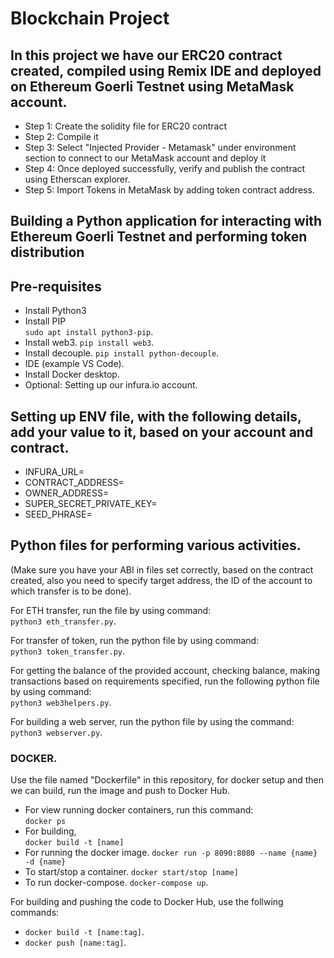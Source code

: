 # Blockchain Project

## In this project we have our ERC20 contract created, compiled using Remix IDE and deployed on Ethereum Goerli Testnet using MetaMask account.

- Step 1: Create the solidity file for ERC20 contract
- Step 2: Compile it
- Step 3: Select "Injected Provider - Metamask" under environment section to connect to our MetaMask account and deploy it
- Step 4: Once deployed successfully, verify and publish the contract using Etherscan explorer.
- Step 5: Import Tokens in MetaMask by adding token contract address.

## Building a Python application for interacting with Ethereum Goerli Testnet and performing token distribution

## Pre-requisites

- Install Python3  
- Install PIP  
```sudo apt install python3-pip```. 
- Install web3. 
```pip install web3```. 
- Install decouple. 
```pip install python-decouple```. 
- IDE (example VS Code). 
- Install Docker desktop. 
- Optional: Setting up our infura.io account. 

## Setting up ENV file, with the following details, add your value to it, based on your account and contract.  
  
- INFURA_URL=
- CONTRACT_ADDRESS= 
- OWNER_ADDRESS=
- SUPER_SECRET_PRIVATE_KEY=
- SEED_PHRASE=
  
## Python files for performing various activities. 
  
(Make sure you have your ABI in files set correctly, based on the contract created, also you need to specify target address, the ID of the account to which transfer is to be done). 
  
For ETH transfer, run the file by using command:  
```python3 eth_transfer.py```. 
  
For transfer of token, run the python file by using command:  
```python3 token_transfer.py```. 
  
For getting the balance of the provided account, checking balance, making transactions based on requirements specified, run the following python file by using command:  
```python3 web3helpers.py```. 
  
For building a web server, run the python file by using the command:  
```python3 webserver.py```. 
  
### DOCKER. 
Use the file named "Dockerfile" in this repository, for docker setup and then we can build, run the image and push to Docker Hub. 
  
- For view running docker containers, run this command:  
```docker ps```
- For building,  
```docker build -t [name]```
- For running the docker image. 
```docker run -p 8090:8080 --name {name} -d {name}```
- To start/stop a container. 
```docker start/stop [name]```
- To run docker-compose. 
```docker-compose up```. 
  
For building and pushing the code to Docker Hub, use the follwing commands:  
- ```docker build -t [name:tag]```. 
- ```docker push [name:tag]```. 
